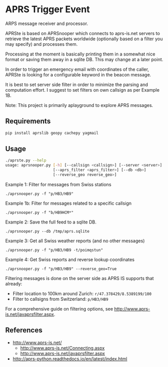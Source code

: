 APRS Trigger Event
==========

ARPS message receiver and processor.

APRSte is based on APRSnooper which connects to aprs-is.net servers to retrieve the latest APRS packets
worldwide (optionally based on a filter you may specify) and processes them.

Processing at the moment is basically printing them in a somewhat nice format
or saving them away in a sqlite DB. This may change at a later point.

In order to trigger an emergency email with coordinates of the caller, APRSte is looking for a configurable keyword in the beacon message.

It is best to set server side filter in order to minimize the parsing and computation effort. I suggest to set filters on own callsign as per Example 1B.

Note: This project is primarily aplayground to explore APRS messages.



Requirements
------------

```bash
pip install aprslib geopy cachepy yagmail
```

Usage
-----

```bash
./aprste.py --help
usage: aprsnooper.py [-h] [--callsign <callsign>] [--server <server>]
                     [--aprs_filter <aprs_filter>] [--db <db>]
                     [--reverse_geo reverse_geo>]
```

Example 1: Filter for messages from Swiss stations

    ./aprsnooper.py -f "p/HB3/HB9"
    
Example 1b: Filter for messages related to a specific callsign

    ./aprsnooper.py -f "b/HB9HCM*"

Example 2: Save the full feed to a sqlite DB.

    ./aprsnooper.py --db /tmp/aprs.sqlite

Example 3: Get all Swiss weather reports (and no other messages)

    ./aprsnooper.py -f "p/HB3/HB9 -t/poimqstun"

Example 4: Get Swiss reports and reverse lookup coordinates

    ./aprsnooper.py -f "p/HB3/HB9" --reverse_geo=True

Filtering messages is done on the server side as APRS IS supports that already:

- Filter location to 100km around Zurich: `r/47.378429/8.5389199/100`
- Filter to callsigns from Switzerland: `p/HB3/HB9`

For a comprehensive guide on filtering options, see http://www.aprs-is.net/javaprsfilter.aspx.

References
----------

- http://www.aprs-is.net/
    - http://www.aprs-is.net/Connecting.aspx
    - http://www.aprs-is.net/javaprsfilter.aspx
- http://aprs-python.readthedocs.io/en/latest/index.html
